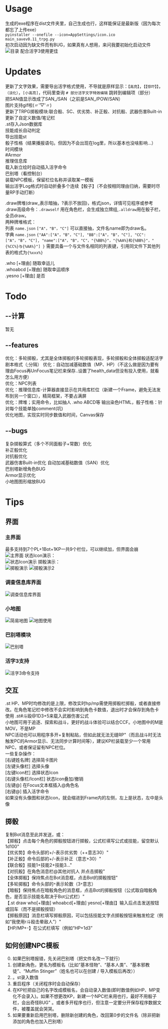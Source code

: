 # Usage
生成的exe程序在dist文件夹里，自己生成也行，这样能保证是最新版（因为每次都忘了上传exe）  
`pyinstaller --onefile --icon=AppSettings/icon.ico main_savev0.11_trpg.py`  
初次启动因为缺文件而有BUG，如果真有人想用，来问我要初始化启动文件  
![目录](https://github.com/MebilyChen/LOGCreator/assets/71856534/308267dd-8902-4ee7-aacc-e59ed9b66be5)
配合活字3使用更佳  

# Updates
更新了文字效果，需要导出活字格式使用，不导就是原样显示：`【高亮】`，`【【惊吓】】`，`（淡化）`，`[小高亮]`，代码里查询 `# 部分活字文字特效编辑` 跳转到编辑项（部分）  
把SAN值显示改成了SAN_/SAN（之前是SAN_/POW/SAN）   
图片支持gif啦(〃'▽'〃)    
更新了TRPG掷骰模块:联合骰、SC、优劣势、补正骰、对抗骰、武器伤害Built-in  
更新了自定义数值/笔记栏  
.st存入Json数据库  
技能成长自动判定  
导出技能st  
骰子性格（结果播报语句。但因为不会出现在log里，所以基本也没啥影响...）  
时间模块  
#Armor  
推理信息库  
载入新立绘时自动插入活字命令  
巴别塔（看控制台）  
装载NPC模板，保留栏位名称并读取某一模板    
输出活字Log格式时自动折叠多个连续【骰子】（不会按相同理由归纳，需要时尽量RP手动打断）

.draw牌堆(draw_表示暗抽，?表示不放回)，格式json，详情可见程序或参考   
.draw高级命令：`.drawself` 用在角色栏，会生成独立牌组,`.alldraw`用在骰子栏，全员draw。  
两种牌堆格式：  
列表 `name.json` `["A"，"B"，"C"]` 可以直接抽，文件名name即为draw名。  
字典 `name.json` `{"AA":["A"，"B"，"C"],
"BB":["A"，"B"，"C"],
"CC":["A"，"B"，"C"],
"name":["A"，"B"，"C"，"{%BB%}"，"{%AA%}和{%BB%}"，"{%CC%}与{%AA%}"]
}` 需要具备一个与文件名相同的列表键，引用同文件下其他列表的格式为`{%xxx%}`   

.who [+理由] 随取幸运儿  
.whoabcd [+理由] 随取幸运顺序  
.yesno [+理由] 是否  

# Todo
## --计算
暂无
## --features
优化：多轮掷骰，尤其是全体掷骰的多轮掷骰表现，多轮掷骰和全体掷骰适配活字剧本格式（;分隔）
优化：自动加减基础数值（MP、HP）（不这么做是因为要有理由Focus再UnFocus笔记栏来保存..设置了health_data但没有投入使用，就看怎么用方便）  
优化：NPC列表  
优化：推理信息库-计算器直接显示在共用库栏位（新建一个Frame，避免无法发布到另一个窗口），精简框架，不要占满屏  
优化：牌堆；实用命令，比如抽人 .who ABCD等
输出染色HTML，骰子性格：针对每个技能单独comment(坑)  
优化地图，实现实时同步数值和时间，Canvas保存  
## --bugs
复杂掷骰算式（多个不同面骰子+常数）优化  
补正骰优化  
对抗骰优化  
武器伤害Built-in优化 
自动加减基础数值（SAN）优化  
巴别塔新增角色BUG  
Armor显示优化  
小地图图形缩放BUG  

# Tips
## 界面
### 主界面  
最多支持到7个PL+1Bot+1KP一共9个栏位，可以继续加，但界面会崩  
![主界面](https://github.com/MebilyChen/LOGCreator/assets/71856534/be388bcb-a07f-449e-a38a-869d2d95a281)
状态Icon演示：  
![状态Icon演示](https://github.com/MebilyChen/LOGCreator/assets/71856534/beb13955-67b5-4c89-acdb-6d0cc25ea645)
掷骰演示：  
![掷骰演示](https://github.com/MebilyChen/LOGCreator/assets/71856534/f5a6f1d3-136c-4a5e-ad9a-132a171ec8d3)
![掷骰演示2](https://github.com/MebilyChen/LOGCreator/assets/71856534/0b3235a3-5aa0-4c07-98ca-4b75be60bb9b)
### 调查信息库界面
![调查信息库界面](https://github.com/MebilyChen/LOGCreator/assets/71856534/6d996d5c-9c7a-46c8-a124-97baaede4953)
### 小地图
![简易地图](https://github.com/MebilyChen/LOGCreator/assets/71856534/6bfc25c0-0a20-40e8-a761-978970636e57)
![地图使用](https://github.com/MebilyChen/LOGCreator/assets/71856534/0e79fff3-cfa9-4b84-a182-48a8a7e36d0f)
### 巴别塔模块 
![巴别塔](https://github.com/MebilyChen/LOGCreator/assets/71856534/7034db10-ceef-4347-9e6d-1d0fef8273c2)
### 活字3支持
![活字3命令支持](https://github.com/MebilyChen/LOGCreator/assets/71856534/1f984fb9-6282-4942-8623-2129143d2db6)

## 交互
.st HP、MP时均修改的是上限，修改实时hp/mp需使用掷骰栏掷骰，或者直接修改。在角色笔记栏中修改不会实时影响到角色卡数值，退出时才会保存到角色卡
使用 .st#斗殴@1D3+5来载入武器伤害公式  
小地图可用于追逐、探索和战斗，更好的战斗体验可以结合CCF。小地图中的M是MOV，不是MP  
NPC活动也可以用程序多开+复制粘贴，但如此就无法无缝RP"（而且战斗时无法触发PC的Armor显示、无法同步计算时间等），建议KP栏装载至少一个常用NPC，或者保证留有NPC栏位。  
一些复杂操作：  
[右键姓名牌] 选择简卡图片  
[左键头像栏] 选择头像  
[左键Icon栏] 选择状态Icon  
[右键头像栏/Icon栏] 状态Icon叠加/撤销  
[左键@] 在Focus文本框插入@角色名  
[右键@] 插入活字命令  
如果没有头像图和状态Icon，就会缩进到Frame内的左侧，左上是状态，左中是头像  

## 掷骰
复制Bot消息至此并发送，或：  
【掷骰】点击每个角色的掷骰按钮进行掷骰，公式栏填写公式或技能，留空默认1d100"  
【优劣势】命令头部的+/-表示优劣势（++意志30）"  
【补正骰】命令后部的+/-表示补正（意志+30）"  
【联合骰】技能1+技能2+技能3..."  
【对抗骰】在角色消息栏@其他对抗人 并点击掷骰"  
【全体掷骰】保持焦点在Bot消息框，点击Bot的掷骰按钮"  
【多轮掷骰】命令头部的`*`表示轮数（3`*`意志）  
【暗骰】保持焦点在暗骰角色的消息框，点击Bot的掷骰按钮（公式取自暗骰角色，是否显示技能名取决于Bot公式栏）"  
【.st draw who[+理由] whoabcd[+理由] yesno[+理由]】输入后点击发送按钮或回车（而不是掷骰按钮）    
【掷骰原因】消息栏填写掷骰原因，可以包括技能文字点掷骰按钮来触发检定（例如“我使用r斗殴击晕敌人”）"   
【HP/MP+-】在公式栏填写（例如“HP+1d3”  

## 如何创建NPC模板
0. 如果巴别塔报错，先关闭巴别塔（把文件名改一下就行）  
1. 创建新角色，更名为模板名（比如“基本怪物”、“基本人类”、“基本邪教徒”、“Muffin Stinger”（姓名也可以在创建 / 导入模板后再改））  
2. 。st录入数值  
3. 重启程序（关闭程序时会自动保存）  
4. 在KP栏把自己的名字改成模板名，会自动录入数值(即时数值例如HP、MP变化不会录入)。如果不想更改KP，新建一个NPC栏来用也行，最好不用骰子栏，会出奇怪BUG" 。或者多开程序也行，但注意一定要分开保存程序数据文件，被覆盖就会哭哭。  
5. 如果要重新启用巴别塔，删除新创建的角色，改回第0步的文件名（除非把新添加的角色也加入巴别塔）  
